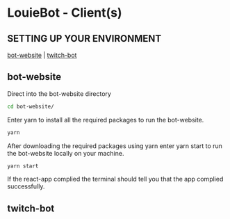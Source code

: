 
# **LouieBot - Client(s)**

## **SETTING UP YOUR ENVIRONMENT**

[bot-website](#bot-website) | [twitch-bot](#twitch-bot)

## bot-website


Direct into the bot-website directory

``` zsh
cd bot-website/
```

Enter yarn to install all the required packages to run the bot-website.

``` zsh
yarn
```

After downloading the required packages using yarn enter yarn start to run the bot-website locally on your machine.

``` zsh
yarn start
```

If the react-app complied the terminal should tell you that the app complied successfully.

## twitch-bot
